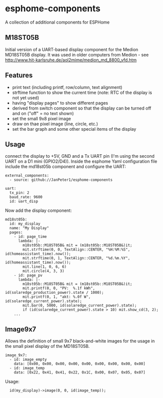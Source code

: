 # esphome-components
A collection of additional components for ESPHome

## M18ST05B
Initial version of a UART-based display component for the Medion
MD18ST05B display. It was used in older computers from Medion -
see http://www.hit-karlsruhe.de/aol2mime/medion_md_8800_vfd.htm

## Features
- print text (including printf, row/column, text alignment)
- strftime function to show the current time (note: RTC of the
  display is not yet used)
- having "display pages" to show different pages
- derived from switch component so that the display can be turned
  off and on ("off" = no text shown)
- set the small 9x8 pixel image
- draw on thae pixel image (line, circle, etc.)
- set the bar graph and some other special items of the display

## Usage
connect the display to +5V, GND and a Tx UART pin (I'm using the
second UART on a D1 mini (GPIO2/D4)).
Inside the esphome Yaml configuration file include the md18st05b
component and configure the UART:
```
external_components:
  - source: github://JanPeter1/esphome-components
  
uart:
  tx_pin: 2
  baud_rate: 9600
  id: uart_disp
```
Now add the display component:
```
md18st05b:
  id: my_display
  name: "My Display"
  pages:
    - id: page_time
      lambda: |-
        m18st05b::M18ST05B& mit = (m18st05b::M18ST05B&)it;
        mit.strftime(0, 0, TextAlign::CENTER, "%H:%M:%S", id(homeassistant_time).now());
        mit.strftime(0, 1, TextAlign::CENTER, "%d.%m.%Y", id(homeassistant_time).now());
        mit.line(1, 0, 6, 6)
        mit.circle(4, 3, 3)
    - id: page_pv
      lambda: |-
        m18st05b::M18ST05B& mit = (m18st05b::M18ST05B&)it;
        mit.printf(0, 0, "PV:  %.1f kWh", id(solaredge_production_power).state / 1000);
        mit.printf(0, 1, "akt: %.0f W", id(solaredge_current_power).state);
        mit.bar(0, 5000, id(solaredge_current_power).state);
        if (id(solaredge_current_power).state > 10) mit.show_cd(3, 2);
    ...
```

## Image9x7
Allows the definition of small 9x7 black-and-white images for the usage in the small
pixel display of the MD18ST05B.

```
image_9x7:
  - id: image_empty
    data: [0x00, 0x00, 0x00, 0x00, 0x00, 0x00, 0x00, 0x00, 0x00]
  - id: image_temp
    data: [0x22, 0x41, 0x41, 0x22, 0x1C, 0x00, 0x07, 0x05, 0x07]
```
Usage:
```
  id(my_display)->image(0, 0, id(image_temp));
```
